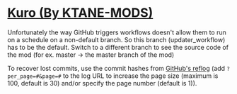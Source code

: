 # [Kuro (By KTANE-MODS)](https://github.com/KTANE-MODS/Kuro)

Unfortunately the way GitHub triggers workflows doesn't allow them to run on a schedule on a non-default branch. So this branch (updater_workflow) has to be the default. Switch to a different branch to see the source code of the mod (for ex. master -> the master branch of the mod)

To recover lost commits, use the commit hashes from [GitHub's reflog](https://api.github.com/repos/KtaneModules/Kuro-KTANE-MODS/events) (add `?per_page=#&page=#` to the log URL to increase the page size (maximum is 100, default is 30) and/or specify the page number (default is 1)).

